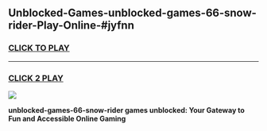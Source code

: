 
## Unblocked-Games-unblocked-games-66-snow-rider-Play-Online-#jyfnn
<h3>
<a href="https://premium.freeplayer.one?title=unblocked-games-66-snow-rider&ref=24F">CLICK TO PLAY</a></h3>
<hr>

<h3>
<a href="https://premium.freeplayer.one?title=unblocked-games-66-snow-rider&ref=24F">CLICK 2 PLAY</a>
  
</h3>

<a href="https://premium.freeplayer.one?title=unblocked-games-66-snow-rider&ref=24F/"><img src="https://clearcache.store/games.png"></a>


**unblocked-games-66-snow-rider games unblocked: Your Gateway to Fun and Accessible Online Gaming**
